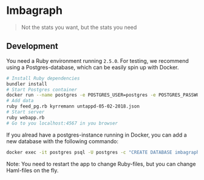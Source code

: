 Imbagraph
=========

> Not the stats you want, but the stats you need


## Development

You need a Ruby environment running `2.5.0`. For testing, we recommend using a Postgres-database, which can be easily spin up with Docker.

```bash
# Install Ruby dependencies
bundler install
# Start Postgres container
docker run --name postgres -e POSTGRES_USER=postgres -e POSTGRES_PASSWORD=postgres -e POSTGRES_DB=imbagraph -p 5432:5432 -d postgres:latest
# Add data
ruby feed_pg.rb kyrremann untappd-05-02-2018.json
# Start server
ruby webapp.rb
# Go to you localhost:4567 in you browser
```

If you alread have a postgres-instance running in Docker, you can add a new database with the following commando:
```bash
docker exec -it postgres psql -U postgres -c "CREATE DATABASE imbagraph"
```

Note: You need to restart the app to change Ruby-files, but you can change Haml-files on the fly.

